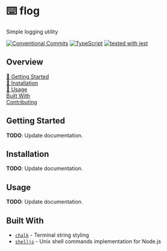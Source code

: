 # :keyboard: flog

Simple logging utility

[![Conventional Commits](https://img.shields.io/badge/Conventional%20Commits-1.0.0-yellow.svg)](https://conventionalcommits.org)
[![TypeScript](https://badgen.net/badge/-/typescript?icon=typescript&label)](https://www.typescriptlang.org/)
[![tested with jest](https://img.shields.io/badge/tested_with-jest-99424f.svg)](https://github.com/facebook/jest)

## Overview

[🚧 Getting Started](#getting-started)  
[🚧 Installation](#installation)  
[🚧 Usage](#usage)  
[Built With](#built-with)  
[Contributing](CONTRIBUTING.md)

## Getting Started

**TODO**: Update documentation.

## Installation

**TODO**: Update documentation.

## Usage

**TODO**: Update documentation.

## Built With

- [`chalk`][1] - Terminal string styling
- [`shelljs`][2] - Unix shell commands implementation for Node.js

[1]: https://github.com/chalk/chalk
[2]: https://github.com/shelljs/shelljs
